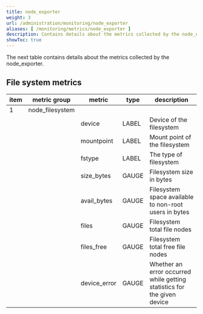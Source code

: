 ```yaml
---
title: node_exporter
weight: 3
url: /administration/monitoring/node_exporter
aliases: [ /monitoring/metrics/node_exporter ]
description: Contains details about the metrics collected by the node_exporter.
showToc: true
---
```


The next table contains details about the metrics collected by the node_exporter.

## File system metrics

|item| metric group     | metric       | type  | description                                                              |
|----|------------------|--------------|-------|--------------------------------------------------------------------------|
| 1  | node_filesystem  |              |       |                                                                          |
|    |                  | device       | LABEL | Device of the filesystem                                                 |
|    |                  | mountpoint   | LABEL | Mount point of the filesystem                                            |
|    |                  | fstype       | LABEL | The type of filesystem                                                   |
|    |                  | size_bytes   | GAUGE | Filesystem size in bytes                                                 |
|    |                  | avail_bytes  | GAUGE | Filesystem space available to non-root users in bytes                    |
|    |                  | files        | GAUGE | Filesystem total file nodes                                              |
|    |                  | files_free   | GAUGE | Filesystem total free file nodes                                         |
|    |                  | device_error | GAUGE | Whether an error occurred while getting statistics for the given device  |


